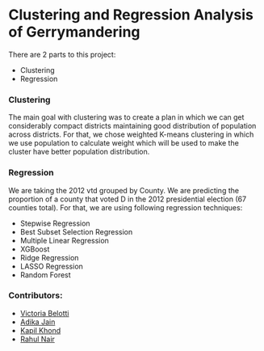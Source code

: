 # Clustering and Regression Analysis of Gerrymandering
There are 2 parts to this project:
- Clustering
- Regression

### Clustering
The main goal with clustering was to create a plan in which we can get considerably compact districts maintaining good distribution of population across districts. For that, we chose weighted K-means clustering in which we use population to calculate weight which will be used to make the cluster have better population distribution. 

### Regression
We are taking the 2012 vtd grouped by County. We are predicting the proportion of a county that voted D in the 2012 presidential election (67 counties total). 
For that, we are using following regression techniques:
- Stepwise Regression 
- Best Subset Selection Regression 
- Multiple Linear Regression 
- XGBoost
- Ridge Regression 
- LASSO Regression 
- Random Forest

### Contributors:
- [Victoria Belotti](https://github.com/victoriabelotti42)
- [Adika Jain](https://github.com/adikajain19)
- [Kapil Khond](https://github.com/kkhond)
- [Rahul Nair](https://github.com/rahulmnair1997)
